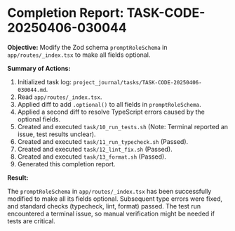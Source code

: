 # Completion Report: TASK-CODE-20250406-030044

**Objective:** Modify the Zod schema `promptRoleSchema` in `app/routes/_index.tsx` to make all fields optional.

**Summary of Actions:**

1.  Initialized task log: `project_journal/tasks/TASK-CODE-20250406-030044.md`.
2.  Read `app/routes/_index.tsx`.
3.  Applied diff to add `.optional()` to all fields in `promptRoleSchema`.
4.  Applied a second diff to resolve TypeScript errors caused by the optional fields.
5.  Created and executed `task/10_run_tests.sh` (Note: Terminal reported an issue, test results unclear).
6.  Created and executed `task/11_run_typecheck.sh` (Passed).
7.  Created and executed `task/12_lint_fix.sh` (Passed).
8.  Created and executed `task/13_format.sh` (Passed).
9.  Generated this completion report.

**Result:**

The `promptRoleSchema` in `app/routes/_index.tsx` has been successfully modified to make all its fields optional. Subsequent type errors were fixed, and standard checks (typecheck, lint, format) passed. The test run encountered a terminal issue, so manual verification might be needed if tests are critical.
